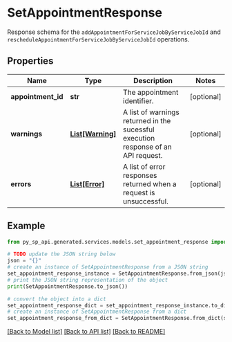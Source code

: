 # SetAppointmentResponse

Response schema for the `addAppointmentForServiceJobByServiceJobId` and `rescheduleAppointmentForServiceJobByServiceJobId` operations.

## Properties

Name | Type | Description | Notes
------------ | ------------- | ------------- | -------------
**appointment_id** | **str** | The appointment identifier. | [optional] 
**warnings** | [**List[Warning]**](Warning.md) | A list of warnings returned in the sucessful execution response of an API request. | [optional] 
**errors** | [**List[Error]**](Error.md) | A list of error responses returned when a request is unsuccessful. | [optional] 

## Example

```python
from py_sp_api.generated.services.models.set_appointment_response import SetAppointmentResponse

# TODO update the JSON string below
json = "{}"
# create an instance of SetAppointmentResponse from a JSON string
set_appointment_response_instance = SetAppointmentResponse.from_json(json)
# print the JSON string representation of the object
print(SetAppointmentResponse.to_json())

# convert the object into a dict
set_appointment_response_dict = set_appointment_response_instance.to_dict()
# create an instance of SetAppointmentResponse from a dict
set_appointment_response_from_dict = SetAppointmentResponse.from_dict(set_appointment_response_dict)
```
[[Back to Model list]](../README.md#documentation-for-models) [[Back to API list]](../README.md#documentation-for-api-endpoints) [[Back to README]](../README.md)


